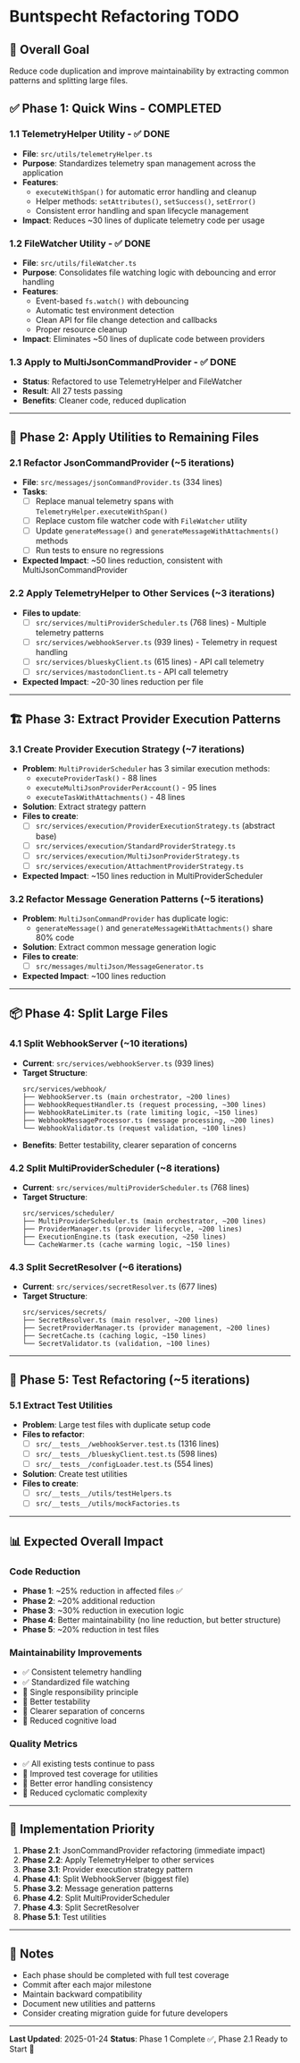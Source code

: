 # Buntspecht Refactoring TODO

## 🎯 **Overall Goal**
Reduce code duplication and improve maintainability by extracting common patterns and splitting large files.

## ✅ **Phase 1: Quick Wins - COMPLETED**

### **1.1 TelemetryHelper Utility - ✅ DONE**
- **File**: `src/utils/telemetryHelper.ts`
- **Purpose**: Standardizes telemetry span management across the application
- **Features**:
  - `executeWithSpan()` for automatic error handling and cleanup
  - Helper methods: `setAttributes()`, `setSuccess()`, `setError()`
  - Consistent error handling and span lifecycle management
- **Impact**: Reduces ~30 lines of duplicate telemetry code per usage

### **1.2 FileWatcher Utility - ✅ DONE**
- **File**: `src/utils/fileWatcher.ts`
- **Purpose**: Consolidates file watching logic with debouncing and error handling
- **Features**:
  - Event-based `fs.watch()` with debouncing
  - Automatic test environment detection
  - Clean API for file change detection and callbacks
  - Proper resource cleanup
- **Impact**: Eliminates ~50 lines of duplicate code between providers

### **1.3 Apply to MultiJsonCommandProvider - ✅ DONE**
- **Status**: Refactored to use TelemetryHelper and FileWatcher
- **Result**: All 27 tests passing
- **Benefits**: Cleaner code, reduced duplication

---

## 🔄 **Phase 2: Apply Utilities to Remaining Files**

### **2.1 Refactor JsonCommandProvider** (~5 iterations)
- **File**: `src/messages/jsonCommandProvider.ts` (334 lines)
- **Tasks**:
  - [ ] Replace manual telemetry spans with `TelemetryHelper.executeWithSpan()`
  - [ ] Replace custom file watcher code with `FileWatcher` utility
  - [ ] Update `generateMessage()` and `generateMessageWithAttachments()` methods
  - [ ] Run tests to ensure no regressions
- **Expected Impact**: ~50 lines reduction, consistent with MultiJsonCommandProvider

### **2.2 Apply TelemetryHelper to Other Services** (~3 iterations)
- **Files to update**:
  - [ ] `src/services/multiProviderScheduler.ts` (768 lines) - Multiple telemetry patterns
  - [ ] `src/services/webhookServer.ts` (939 lines) - Telemetry in request handling
  - [ ] `src/services/blueskyClient.ts` (615 lines) - API call telemetry
  - [ ] `src/services/mastodonClient.ts` - API call telemetry
- **Expected Impact**: ~20-30 lines reduction per file

---

## 🏗️ **Phase 3: Extract Provider Execution Patterns**

### **3.1 Create Provider Execution Strategy** (~7 iterations)
- **Problem**: `MultiProviderScheduler` has 3 similar execution methods:
  - `executeProviderTask()` - 88 lines
  - `executeMultiJsonProviderPerAccount()` - 95 lines  
  - `executeTaskWithAttachments()` - 48 lines
- **Solution**: Extract strategy pattern
- **Files to create**:
  - [ ] `src/services/execution/ProviderExecutionStrategy.ts` (abstract base)
  - [ ] `src/services/execution/StandardProviderStrategy.ts`
  - [ ] `src/services/execution/MultiJsonProviderStrategy.ts`
  - [ ] `src/services/execution/AttachmentProviderStrategy.ts`
- **Expected Impact**: ~150 lines reduction in MultiProviderScheduler

### **3.2 Refactor Message Generation Patterns** (~5 iterations)
- **Problem**: `MultiJsonCommandProvider` has duplicate logic:
  - `generateMessage()` and `generateMessageWithAttachments()` share 80% code
- **Solution**: Extract common message generation logic
- **Files to create**:
  - [ ] `src/messages/multiJson/MessageGenerator.ts`
- **Expected Impact**: ~100 lines reduction

---

## 📦 **Phase 4: Split Large Files**

### **4.1 Split WebhookServer** (~10 iterations)
- **Current**: `src/services/webhookServer.ts` (939 lines)
- **Target Structure**:
  ```
  src/services/webhook/
  ├── WebhookServer.ts (main orchestrator, ~200 lines)
  ├── WebhookRequestHandler.ts (request processing, ~300 lines)
  ├── WebhookRateLimiter.ts (rate limiting logic, ~150 lines)
  ├── WebhookMessageProcessor.ts (message processing, ~200 lines)
  └── WebhookValidator.ts (request validation, ~100 lines)
  ```
- **Benefits**: Better testability, clearer separation of concerns

### **4.2 Split MultiProviderScheduler** (~8 iterations)
- **Current**: `src/services/multiProviderScheduler.ts` (768 lines)
- **Target Structure**:
  ```
  src/services/scheduler/
  ├── MultiProviderScheduler.ts (main orchestrator, ~200 lines)
  ├── ProviderManager.ts (provider lifecycle, ~200 lines)
  ├── ExecutionEngine.ts (task execution, ~250 lines)
  └── CacheWarmer.ts (cache warming logic, ~150 lines)
  ```

### **4.3 Split SecretResolver** (~6 iterations)
- **Current**: `src/services/secretResolver.ts` (677 lines)
- **Target Structure**:
  ```
  src/services/secrets/
  ├── SecretResolver.ts (main resolver, ~200 lines)
  ├── SecretProviderManager.ts (provider management, ~200 lines)
  ├── SecretCache.ts (caching logic, ~150 lines)
  └── SecretValidator.ts (validation, ~100 lines)
  ```

---

## 🧪 **Phase 5: Test Refactoring** (~5 iterations)

### **5.1 Extract Test Utilities**
- **Problem**: Large test files with duplicate setup code
- **Files to refactor**:
  - [ ] `src/__tests__/webhookServer.test.ts` (1316 lines)
  - [ ] `src/__tests__/blueskyClient.test.ts` (598 lines)
  - [ ] `src/__tests__/configLoader.test.ts` (554 lines)
- **Solution**: Create test utilities
- **Files to create**:
  - [ ] `src/__tests__/utils/testHelpers.ts`
  - [ ] `src/__tests__/utils/mockFactories.ts`

---

## 📊 **Expected Overall Impact**

### **Code Reduction**
- **Phase 1**: ~25% reduction in affected files ✅
- **Phase 2**: ~20% additional reduction
- **Phase 3**: ~30% reduction in execution logic
- **Phase 4**: Better maintainability (no line reduction, but better structure)
- **Phase 5**: ~20% reduction in test files

### **Maintainability Improvements**
- ✅ Consistent telemetry handling
- ✅ Standardized file watching
- 🔄 Single responsibility principle
- 🔄 Better testability
- 🔄 Clearer separation of concerns
- 🔄 Reduced cognitive load

### **Quality Metrics**
- ✅ All existing tests continue to pass
- 🔄 Improved test coverage for utilities
- 🔄 Better error handling consistency
- 🔄 Reduced cyclomatic complexity

---

## 🚀 **Implementation Priority**

1. **Phase 2.1**: JsonCommandProvider refactoring (immediate impact)
2. **Phase 2.2**: Apply TelemetryHelper to other services
3. **Phase 3.1**: Provider execution strategy pattern
4. **Phase 4.1**: Split WebhookServer (biggest file)
5. **Phase 3.2**: Message generation patterns
6. **Phase 4.2**: Split MultiProviderScheduler
7. **Phase 4.3**: Split SecretResolver
8. **Phase 5.1**: Test utilities

---

## 📝 **Notes**

- Each phase should be completed with full test coverage
- Commit after each major milestone
- Maintain backward compatibility
- Document new utilities and patterns
- Consider creating migration guide for future developers

---

**Last Updated**: 2025-01-24
**Status**: Phase 1 Complete ✅, Phase 2.1 Ready to Start 🚀